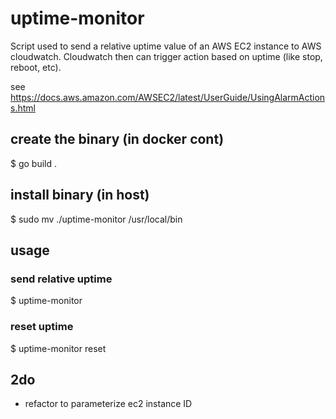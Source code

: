 # uptime-monitor

Script used to send a relative uptime value of an AWS EC2 instance to AWS cloudwatch. Cloudwatch then can trigger action based on uptime (like stop, reboot, etc).

see https://docs.aws.amazon.com/AWSEC2/latest/UserGuide/UsingAlarmActions.html

## create the binary (in docker cont)
$ go build .

## install binary (in host)
$ sudo mv ./uptime-monitor /usr/local/bin

## usage

### send relative uptime
$ uptime-monitor

### reset uptime
$ uptime-monitor reset

## 2do 
* refactor to parameterize ec2 instance ID 